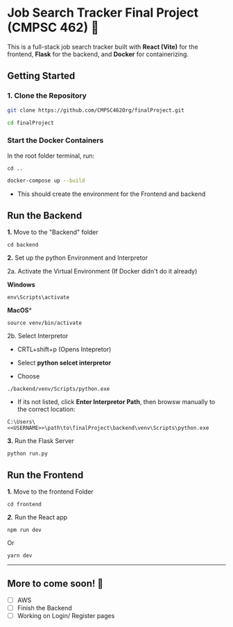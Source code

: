 # Job Search Tracker Final Project (CMPSC 462) 📂


This is a full-stack job search tracker built with **React (Vite)** for the frontend, **Flask** for the backend, and **Docker** for containerizing.

## Getting Started 


### 1. Clone the Repository

  ```bash
  git clone https://github.com/CMPSC462Org/finalProject.git
```
```bash
cd finalProject
```

### Start the Docker Containers 

In the root folder terminal, run:

```
cd ..
```

```bash
docker-compose up --build
```

* This should create the environment for the Frontend and backend

## Run the Backend

**1.** Move to the "Backend" folder

```
cd backend
```

**2.** Set up the python Environment and Interpretor

2a. Activate the Virtual Environment (If Docker didn't do it already)

**Windows**
```
env\Scripts\activate
```

**MacOS***
```
source venv/bin/activate
```
2b. Select Interpretor

* CRTL+shift+p (Opens Intepretor)

* Select **python selcet interpretor**

* Choose 
```
./backend/venv/Scripts/python.exe
```

* If its not listed, click **Enter Interpretor Path**, then browsw manually to the correct location:

```
C:\Users\<<USERNAME>>\path\to\finalProject\backend\venv\Scripts\python.exe
```


**3.** Run the Flask Server
```
python run.py
```


## Run the Frontend

**1.** Move to the frontend Folder

```
cd frontend
```

***2.*** Run the React app

```
npm run dev
```

Or

```
yarn dev
```

---

## More to come soon! 🥳

* [ ] AWS
* [ ] Finish the Backend
* [ ] Working on Login/ Register pages
